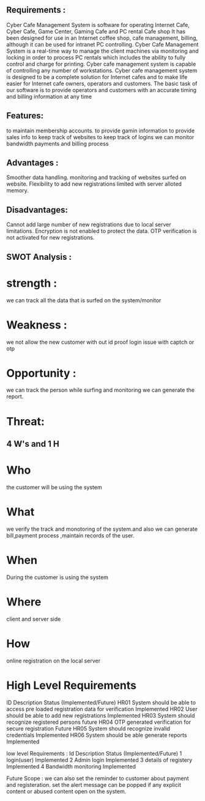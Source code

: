 ## Requirements :
Cyber Cafe Management System is software for operating Internet Cafe, Cyber Cafe, Game Center, Gaming Cafe and PC rental Cafe shop It has been designed for use in an Internet coffee shop, cafe management, billing, although it can be used for intranet PC controlling. Cyber Cafe Management System is a real-time way to manage the client machines via monitoring and locking in order to process PC rentals which includes the ability to fully control and charge for printing. 
Cyber cafe management system is capable of controlling any number of workstations. Cyber cafe management system is designed to be a complete solution for Internet cafes and to make life easier for Internet cafe owners, operators and customers. The basic task of our software is to provide operators and customers with an accurate timing and billing information at any time

## Features:
to maintain membership accounts.
to provide gamin information
to provide sales info
to keep track of websites
to keep track of logins
we can monitor bandwidth
payments and billing process

## Advantages :
Smoother data handling.
monitoring and tracking of websites surfed on website.
Flexibility to add new registrations limited with server alloted memory.
## Disadvantages:
Cannot add large number of new registrations due to local server limitations.
Encryption is not enabled to protect the data.
OTP verification is not activated for new registrations.

## SWOT Analysis :
# strength :
we can track all the data that is surfed on the system/monitor
# Weakness :
we not allow the new customer with out id proof 
login issue with captch or otp
# Opportunity :
we can track the person while surfing and monitoring 
we can generate the report.
# Threat:

## 4 W's and 1 H
# Who
the customer will be using the system
# What
we verify the track and monotoring of the system.and also we can generate bill,payment process ,maintain records of the user.
# When
During the customer is using the system 
# Where
client and server side 
# How
online registration on the local server


# High Level Requirements
ID	          Description	Status                                                     (Implemented/Future)
HR01	System should be able to access pre loaded registration data for verification  	Implemented
HR02	User should be able to add new registrations	                                  Implemented
HR03	System should recognize registered persons	                                     future
HR04	OTP generated verification for secure registration                               Future
HR05	System should recognize invalid credentials	                                    Implemented
HR06	System should be able generate reports                                          Implemented

low level Requirements :
Id  	            Description	Status             (Implemented/Future)
1                  login(user)                        Implemented
2                  Admin login                        Implemented
3                  details of registery              Implemented
4                    Bandwidth monitoring             Implemented


Future Scope :
we can also set the reminder to customer about  payment and registeration.
set the alert message can be popped if any explicit content or abused content open on the system.

